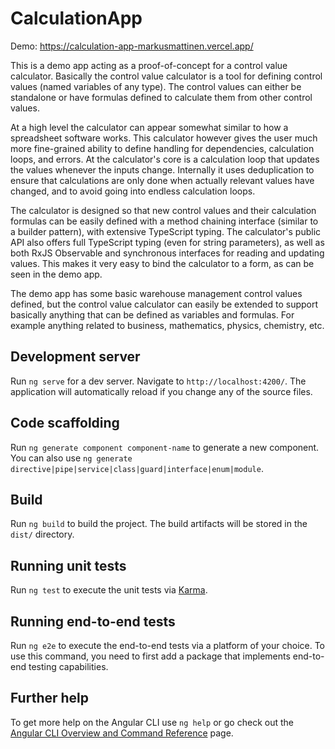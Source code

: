 # CalculationApp

Demo: https://calculation-app-markusmattinen.vercel.app/

This is a demo app acting as a proof-of-concept for a control value calculator.
Basically the control value calculator is a tool for defining control values (named variables of any type).
The control values can either be standalone or have formulas defined to calculate them from other control values.

At a high level the calculator can appear somewhat similar to how a spreadsheet software works.
This calculator however gives the user much more fine-grained ability to define handling for dependencies, calculation loops, and errors.
At the calculator's core is a calculation loop that updates the values whenever the inputs change.
Internally it uses deduplication to ensure that calculations are only done when actually relevant values have changed, and to avoid going into endless calculation loops.

The calculator is designed so that new control values and their calculation formulas can be easily defined with a method chaining interface (similar to a builder pattern), with extensive TypeScript typing.
The calculator's public API also offers full TypeScript typing (even for string parameters), as well as both RxJS Observable and synchronous interfaces for reading and updating values.
This makes it very easy to bind the calculator to a form, as can be seen in the demo app.

The demo app has some basic warehouse management control values defined, but the control value calculator can easily be extended to support basically anything that can be defined as variables and formulas.
For example anything related to business, mathematics, physics, chemistry, etc.

## Development server

Run `ng serve` for a dev server. Navigate to `http://localhost:4200/`. The application will automatically reload if you change any of the source files.

## Code scaffolding

Run `ng generate component component-name` to generate a new component. You can also use `ng generate directive|pipe|service|class|guard|interface|enum|module`.

## Build

Run `ng build` to build the project. The build artifacts will be stored in the `dist/` directory.

## Running unit tests

Run `ng test` to execute the unit tests via [Karma](https://karma-runner.github.io).

## Running end-to-end tests

Run `ng e2e` to execute the end-to-end tests via a platform of your choice. To use this command, you need to first add a package that implements end-to-end testing capabilities.

## Further help

To get more help on the Angular CLI use `ng help` or go check out the [Angular CLI Overview and Command Reference](https://angular.io/cli) page.
